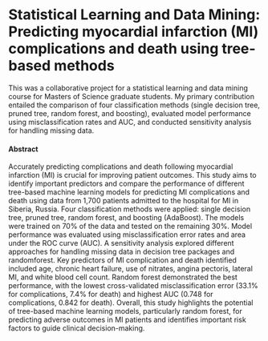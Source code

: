 # Statistical Learning and Data Mining: Predicting myocardial infarction (MI) complications and death using tree-based methods

This was a collaborative project for a statistical learning and data mining course for Masters of Science graduate students.  My primary contribution entailed the comparison of four classification methods (single decision tree, pruned tree, random forest, and boosting), evaluated model performance using misclassification rates and AUC, and conducted sensitivity analysis for handling missing data.

#### Abstract
Accurately predicting complications and death following myocardial infarction (MI) is crucial for improving patient outcomes. This study aims to identify important predictors and compare the performance of different tree-based machine learning models for predicting MI complications and death using data from 1,700 patients admitted to the hospital for MI in Siberia, Russia. Four classification methods were applied: single decision tree, pruned tree, random forest, and boosting (AdaBoost). The models were trained on 70% of the data and tested on the remaining 30%. Model performance was evaluated using misclassification error rates and area under the ROC curve (AUC).  A sensitivity analysis explored different approaches for handling missing data in decision tree packages and randomforest. Key predictors of MI complication and death identified included age, chronic heart failure, use of nitrates, angina pectoris, lateral MI, and white blood cell count. Random forest demonstrated the best performance, with the lowest cross-validated misclassification error (33.1% for complications, 7.4% for death) and highest AUC (0.748 for complications, 0.842 for death). Overall, this study highlights the potential of tree-based machine learning models, particularly random forest, for predicting adverse outcomes in MI patients and identifies important risk factors to guide clinical decision-making.
